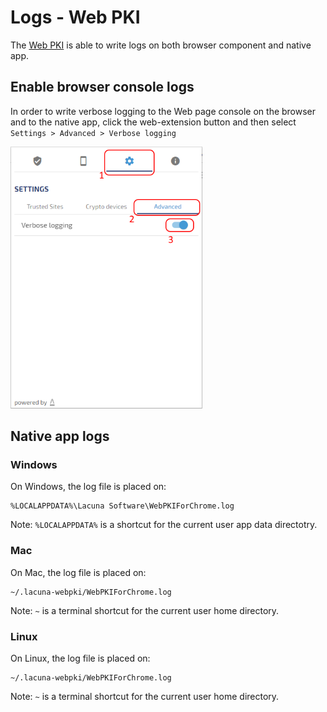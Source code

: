 ﻿# Logs - Web PKI

The [Web PKI](index.md) is able to write logs on both browser component and native app.

## Enable browser console logs

In order to write verbose logging to the Web page console on the browser and to the native app, click the web-extension button and then select
`Settings > Advanced > Verbose logging`

![Enable verbose logging](../../../images/web-pki/enable-log.png)

## Native app logs

### Windows

On Windows, the log file is placed on:
```
%LOCALAPPDATA%\Lacuna Software\WebPKIForChrome.log
```

Note: `%LOCALAPPDATA%` is a shortcut for the current user app data directotry.

### Mac

On Mac, the log file is placed on:
```
~/.lacuna-webpki/WebPKIForChrome.log
```

Note: `~` is a terminal shortcut for the current user home directory.

### Linux

On Linux, the log file is placed on:
```
~/.lacuna-webpki/WebPKIForChrome.log
```

Note: `~` is a terminal shortcut for the current user home directory.